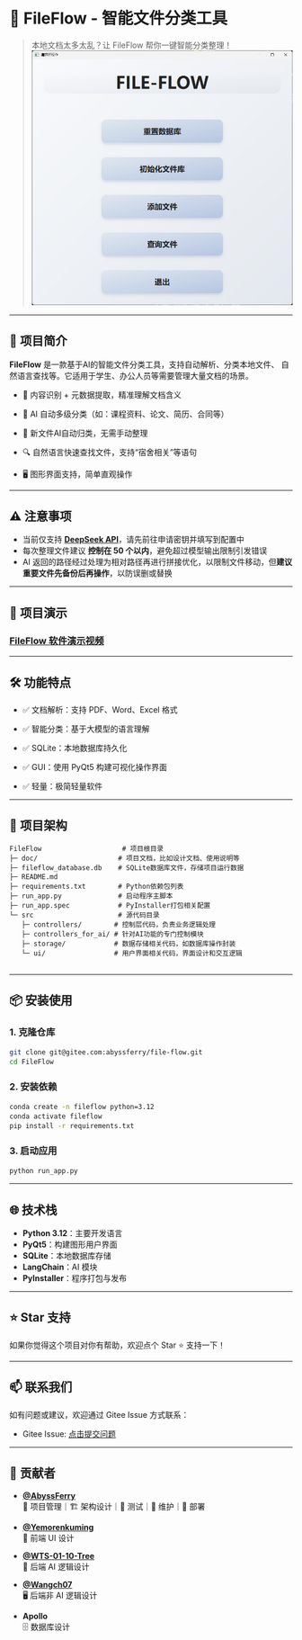 # 📁 FileFlow - 智能文件分类工具

> 本地文档太多太乱？让 FileFlow 帮你一键智能分类整理！
> ![FileFlow 主界面](doc/interface.png)
---
## 🚀 项目简介

**FileFlow** 是一款基于AI的智能文件分类工具，支持自动解析、分类本地文件、 自然语言查找等。它适用于学生、办公人员等需要管理大量文档的场景。

- 🧠 内容识别 + 元数据提取，精准理解文档含义
    
- 📂 AI 自动多级分类（如：课程资料、论文、简历、合同等）
    
- 🔄 新文件AI自动归类，无需手动整理
    
- 🔍 自然语言快速查找文件，支持“宿舍相关”等语句
    
- 🖥️ 图形界面支持，简单直观操作

---

## ⚠️ 注意事项

* 当前仅支持 **[DeepSeek API](https://platform.deepseek.com/)**，请先前往申请密钥并填写到配置中
* 每次整理文件建议 **控制在 50 个以内**，避免超过模型输出限制引发错误
* AI 返回的路径经过处理为相对路径再进行拼接优化，以限制文件移动，但**建议重要文件先备份后再操作**，以防误删或替换

---

## 📸 项目演示
### [FileFlow 软件演示视频](doc/FileFlow软件演示.mp4)

---

## 🛠️ 功能特点

- ✅ 文档解析：支持 PDF、Word、Excel 格式
    
- ✅ 智能分类：基于大模型的语言理解
    
- ✅ SQLite：本地数据库持久化
    
- ✅ GUI：使用 PyQt5 构建可视化操作界面
    
- ✅ 轻量：极简轻量软件
    

---

## 🧱 项目架构

```
FileFlow                    # 项目根目录
├─ doc/                    # 项目文档，比如设计文档、使用说明等
├─ fileflow_database.db    # SQLite数据库文件，存储项目运行数据
├─ README.md               
├─ requirements.txt        # Python依赖包列表
├─ run_app.py              # 启动程序主脚本
├─ run_app.spec            # PyInstaller打包相关配置
└─ src                     # 源代码目录
   ├─ controllers/        # 控制层代码，负责业务逻辑处理
   ├─ controllers_for_ai/ # 针对AI功能的专门控制模块
   ├─ storage/            # 数据存储相关代码，如数据库操作封装
   └─ ui/                 # 用户界面相关代码，界面设计和交互逻辑


```

---

## 📦 安装使用

### 1. 克隆仓库

```bash
git clone git@gitee.com:abyssferry/file-flow.git
cd FileFlow
```

### 2. 安装依赖

```bash
conda create -n fileflow python=3.12
conda activate fileflow
pip install -r requirements.txt
```

### 3. 启动应用

```bash
python run_app.py
```

---

## 🌐 技术栈

- **Python 3.12**：主要开发语言
- **PyQt5**：构建图形用户界面
- **SQLite**：本地数据库存储
- **LangChain**：AI 模块
- **PyInstaller**：程序打包与发布

---

## ⭐ Star 支持

如果你觉得这个项目对你有帮助，欢迎点个 Star ⭐ 支持一下！

---

## 📫 联系我们

如有问题或建议，欢迎通过 Gitee Issue 方式联系：

- Gitee Issue: [点击提交问题](https://gitee.com/abyssferry/file-flow/issues)

---

## 🎉 贡献者

- **[@AbyssFerry](https://gitee.com/abyssferry)**  
  🧭 项目管理｜🏗️ 架构设计｜🧪 测试｜🔧 维护｜🚀 部署

- **[@Yemorenkuming](https://gitee.com/yemorenkuming)**  
  🎨 前端 UI 设计

- **[@WTS-01-10-Tree](https://gitee.com/wts-01-10-Tree)**  
  🤖 后端 AI 逻辑设计

- **[@Wangch07](https://gitee.com/wangch07)**  
  🖥️ 后端非 AI 逻辑设计

- **Apollo**  
  🗄️ 数据库设计

